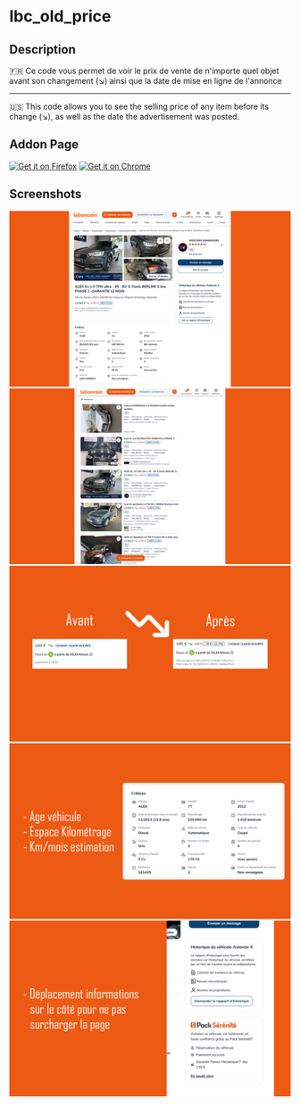 # lbc_old_price

## Description

🇫🇷 Ce code vous permet de voir le prix de vente de n'importe quel objet avant son changement (↘) ainsi que la date de mise en ligne de l'annonce

----

🇺🇸 This code allows you to see the selling price of any item before its change (↘), as well as the date the advertisement was posted.

## Addon Page

[<img src='https://i.ibb.co/CVrJ9Jy/button-get-it-on-firefox.png' alt ='Get it on Firefox'>](https://addons.mozilla.org/fr/firefox/addon/price-history-4-lbc/) 
[<img src='https://i.ibb.co/x7jLzj4/button-get-it-on-chrome.png' alt ='Get it on Chrome'>](https://chrome.google.com/webstore/detail/item-price-history-lebonc/fcidkhdnnclgekjnmgpohmejgpfanpdj)

## Screenshots

![better-ad](img/ad.png)
![search](img/search.png)
![beforeAfter](img/B4-Aftr.png)
![criterias](img/criteres.png)
![infos](img/infos.png)